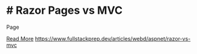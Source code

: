 # # Razor Pages vs MVC

Page

[Read More](https://www.fullstackprep.dev/articles/webd/aspnet/razor-vs-mvc) https://www.fullstackprep.dev/articles/webd/aspnet/razor-vs-mvc